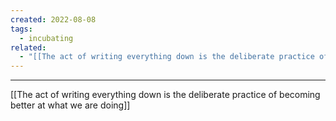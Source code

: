 ```yaml
---
created: 2022-08-08
tags:
  - incubating
related:
  - "[[The act of writing everything down is the deliberate practice of becoming better at what we are doing]]"
---
```



___
[[The act of writing everything down is the deliberate practice of becoming better at what we are doing]]
